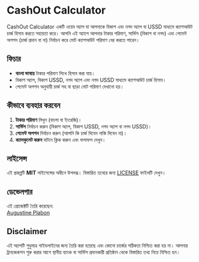 # CashOut Calculator

CashOut Calculator একটি ওয়েব অ্যাপ যা আপনাকে বিকাশ এবং নগদ অ্যাপ বা USSD মাধ্যমে ক্যাশআউট চার্জ হিসাব করতে সহায়তা করে। আপনি এই অ্যাপে আপনার টাকার পরিমাণ, সার্ভিস (বিকাশ বা নগদ) এবং পেমেন্ট অপশন (চার্জ প্রদান বা না) নির্বাচন করে মোট ক্যাশআউট পরিমাণ বের করতে পারেন।

## ফিচার
- **বাংলা ভাষায়** টাকার পরিমাণ লিখে হিসাব করা যায়।
- বিকাশ অ্যাপ, বিকাশ USSD, নগদ অ্যাপ এবং নগদ USSD মাধ্যমে ক্যাশআউট চার্জ হিসাব।
- পেমেন্ট অপশন অনুযায়ী চার্জ সহ বা ছাড়া মোট পরিমাণ দেখানো হয়।

## কীভাবে ব্যবহার করবেন

1. **টাকার পরিমাণ** লিখুন (বাংলা বা ইংরেজি)।
2. **সার্ভিস** নির্বাচন করুন (বিকাশ অ্যাপ, বিকাশ USSD, নগদ অ্যাপ বা নগদ USSD)।
3. **পেমেন্ট অপশন** নির্বাচন করুন (আপনি কি চার্জ দিবেন নাকি দিবেন না)।
4. **ক্যালকুলেট করুন** বাটনে ক্লিক করুন এবং ফলাফল দেখুন।

## লাইসেন্স

এই প্রকল্পটি **MIT** লাইসেন্সের অধীনে উপলব্ধ। বিস্তারিত তথ্যের জন্য [LICENSE](./LICENSE) ফাইলটি দেখুন।

## ডেভেলপার

এই প্রোজেক্টটি তৈরি করেছেন:  
[Augustine Plabon](https://github.com/augustinechandraplabon)

## Disclaimer

এই অ্যাপটি শুধুমাত্র গাইডলাইনের জন্য তৈরি করা হয়েছে এবং কোনো চার্জের সঠিকতা নিশ্চিত করা হয় না। আপনার ট্রানজেকশন শুরু করার আগে স্থানীয় ব্যাংক বা সার্ভিস প্রদানকারী প্রতিষ্ঠান থেকে বিস্তারিত তথ্য নিয়ে নিশ্চিত হন।

